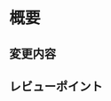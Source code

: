 # 概要

## 変更内容
<!-- 変更箇所の詳細、デザイン変更の場合スクショを貼る -->

## レビューポイント
<!-- レビュー時に確認してほしいポイントがあれば箇条書きで記載する -->
